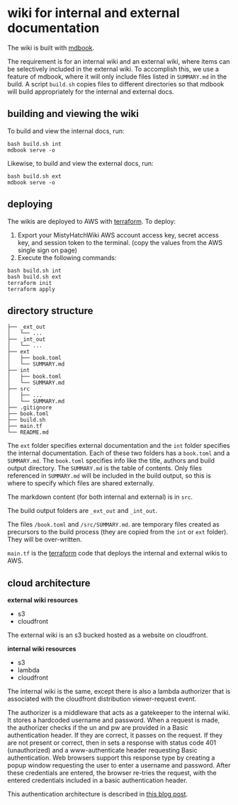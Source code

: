 # wiki for internal and external documentation

The wiki is built with [mdbook](https://rust-lang.github.io/mdBook/).  

The requirement is for an internal wiki and an external wiki, where items can be selectively included in the external wiki.  To accomplish this, we use a feature of mdbook, where it will only include files listed in `SUMMARY.md` in the build.  A script `build.sh` copies files to different directories so that mdbook will build appropriately for the internal and external docs.  


## building and viewing the wiki

To build and view the internal docs, run:
```
bash build.sh int
mdbook serve -o
```

Likewise, to build and view the external docs, run:
```
bash build.sh ext
mdbook serve -o
```


## deploying

The wikis are deployed to AWS with [terraform](https://developer.hashicorp.com/terraform/intro).  To deploy:

1. Export your MistyHatchWiki AWS account access key, secret access key, and session token to the terminal. (copy the values from the AWS single sign on page)
2. Execute the following commands:

```
bash build.sh int
bash build.sh ext
terraform init
terraform apply
```


## directory structure

```
├── _ext_out
│   └── ...
├── _int_out
│   └── ...
├── ext
│   ├── book.toml 
│   └── SUMMARY.md
├── int
│   ├── book.toml 
│   └── SUMMARY.md
├── src
│   ├── ...
│   └── SUMMARY.md
├── .gitignore
├── book.toml 
├── build.sh
├── main.tf
└── README.md
```

The `ext` folder specifies external documentation and the `int` folder specifies the internal documentation.  Each of these two folders has a `book.toml` and a `SUMMARY.md`.  The `book.toml` specifies info like the title, authors and build output directory.  The `SUMMARY.md` is the table of contents.  Only files referenced in `SUMMARY.md` will be included in the build output, so this is where to specify which files are shared externally.

The markdown content (for both internal and external) is in `src`.

The build output folders are `_ext_out` and `_int_out`.

The files `/book.toml` and `/src/SUMMARY.md`.  are temporary files created as precursors to the build process (they are copied from the `int` or `ext` folder).  They will be over-written.

`main.tf` is the [terraform](https://developer.hashicorp.com/terraform/intro) code that deploys the internal and external wikis to AWS.


## cloud architecture

**external wiki resources**

- s3
- cloudfront

The external wiki is an s3 bucked hosted as a website on cloudfront.

**internal wiki resources**

- s3
- lambda
- cloudfront

The internal wiki is the same, except there is also a lambda authorizer that is associated with the cloudfront distribution viewer-request event. 

The authorizer is a middleware that acts as a gatekeeper to the internal wiki.  It stores a hardcoded username and password.  When a request is made, the authorizer checks if the un and pw are provided in a Basic authentication header.  If they are correct, it passes on the request.  If they are not present or correct, then in sets a response with status code 401 (unauthorized) and a www-authenticate header requesting Basic authentication.  Web browsers support this response type by creating a popup window requesting the user to enter a username and password.  After these credentials are entered, the browser re-tries the request, with the entered credentials included in a basic authentication header.

This authentication architecture is described in [this blog post](https://douglasduhaime.com/posts/s3-lambda-auth.html).



